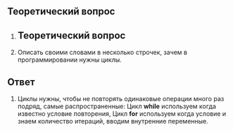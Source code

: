 ## Теоретический вопрос
1. ## Теоретический вопрос

1. Описать своими словами в несколько строчек, зачем в программировании нужны циклы.


## Ответ
1. Циклы нужны, чтобы не повторять одинаковые операции много раз подряд, самые распространенные:
Цикл **while** используем когда известно условие повторения,
Цикл **for** используем когда  условие и знаем количество итераций, вводим внутренние переменные.